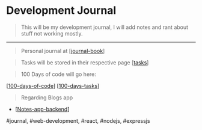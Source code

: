 # Development Journal

> This will be my development journal, I will add notes 
and rant about stuff not working mostly.

----
> Personal journal at [[journal-book]]

> Tasks will be stored in their respective page [[tasks]]

> 100 Days of code will go here:

[[100-days-of-code]]
[[100-days-tasks]]

> Regarding Blogs app

- [[Notes-app-backend]]

#journal, #web-development, #react, #nodejs, #expressjs

[//begin]: # "Autogenerated link references for markdown compatibility"
[journal-book]: ../journal/journal-book "Journal Book"
[tasks]: tasks "Tasks"
[100-days-of-code]: 100-days-of-code "100 Days of Code"
[100-days-tasks]: 100-days-tasks "100 days of code Tasks"
[Notes-app-backend]: Notes-app-backend "Blogs app backend"
[//end]: # "Autogenerated link references"